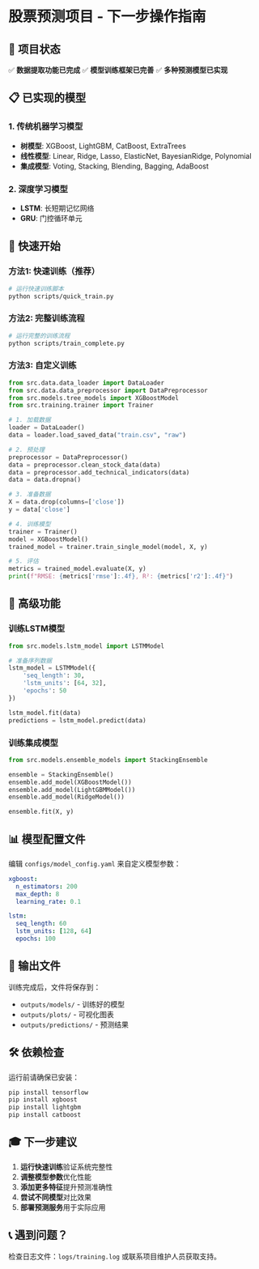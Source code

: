 # 股票预测项目 - 下一步操作指南

## 🎯 项目状态
✅ **数据提取功能已完成**
✅ **模型训练框架已完善**
✅ **多种预测模型已实现**

## 📋 已实现的模型

### 1. 传统机器学习模型
- **树模型**: XGBoost, LightGBM, CatBoost, ExtraTrees
- **线性模型**: Linear, Ridge, Lasso, ElasticNet, BayesianRidge, Polynomial
- **集成模型**: Voting, Stacking, Blending, Bagging, AdaBoost

### 2. 深度学习模型
- **LSTM**: 长短期记忆网络
- **GRU**: 门控循环单元

## 🚀 快速开始

### 方法1: 快速训练（推荐）
```bash
# 运行快速训练脚本
python scripts/quick_train.py
```

### 方法2: 完整训练流程
```bash
# 运行完整的训练流程
python scripts/train_complete.py
```

### 方法3: 自定义训练
```python
from src.data.data_loader import DataLoader
from src.data.data_preprocessor import DataPreprocessor
from src.models.tree_models import XGBoostModel
from src.training.trainer import Trainer

# 1. 加载数据
loader = DataLoader()
data = loader.load_saved_data("train.csv", "raw")

# 2. 预处理
preprocessor = DataPreprocessor()
data = preprocessor.clean_stock_data(data)
data = preprocessor.add_technical_indicators(data)
data = data.dropna()

# 3. 准备数据
X = data.drop(columns=['close'])
y = data['close']

# 4. 训练模型
trainer = Trainer()
model = XGBoostModel()
trained_model = trainer.train_single_model(model, X, y)

# 5. 评估
metrics = trained_model.evaluate(X, y)
print(f"RMSE: {metrics['rmse']:.4f}, R²: {metrics['r2']:.4f}")
```

## 🔧 高级功能

### 训练LSTM模型
```python
from src.models.lstm_model import LSTMModel

# 准备序列数据
lstm_model = LSTMModel({
    'seq_length': 30,
    'lstm_units': [64, 32],
    'epochs': 50
})

lstm_model.fit(data)
predictions = lstm_model.predict(data)
```

### 训练集成模型
```python
from src.models.ensemble_models import StackingEnsemble

ensemble = StackingEnsemble()
ensemble.add_model(XGBoostModel())
ensemble.add_model(LightGBMModel())
ensemble.add_model(RidgeModel())

ensemble.fit(X, y)
```

## 📊 模型配置文件

编辑 `configs/model_config.yaml` 来自定义模型参数：

```yaml
xgboost:
  n_estimators: 200
  max_depth: 8
  learning_rate: 0.1

lstm:
  seq_length: 60
  lstm_units: [128, 64]
  epochs: 100
```

## 📁 输出文件

训练完成后，文件将保存到：
- `outputs/models/` - 训练好的模型
- `outputs/plots/` - 可视化图表
- `outputs/predictions/` - 预测结果

## 🛠️ 依赖检查

运行前请确保已安装：
```bash
pip install tensorflow
pip install xgboost
pip install lightgbm
pip install catboost
```

## 🎓 下一步建议

1. **运行快速训练**验证系统完整性
2. **调整模型参数**优化性能
3. **添加更多特征**提升预测准确性
4. **尝试不同模型**对比效果
5. **部署预测服务**用于实际应用

## 📞 遇到问题？

检查日志文件：`logs/training.log`
或联系项目维护人员获取支持。